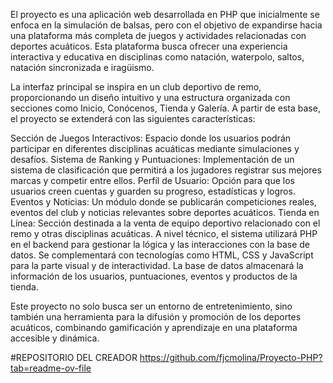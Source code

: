 El proyecto es una aplicación web desarrollada en PHP que inicialmente se enfoca en la simulación de balsas, pero con el objetivo de expandirse hacia una plataforma más completa de juegos y actividades relacionadas con deportes acuáticos. Esta plataforma busca ofrecer una experiencia interactiva y educativa en disciplinas como natación, waterpolo, saltos, natación sincronizada e iragüismo.

La interfaz principal se inspira en un club deportivo de remo, proporcionando un diseño intuitivo y una estructura organizada con secciones como Inicio, Conócenos, Tienda y Galería. A partir de esta base, el proyecto se extenderá con las siguientes características:

Sección de Juegos Interactivos: Espacio donde los usuarios podrán participar en diferentes disciplinas acuáticas mediante simulaciones y desafíos. Sistema de Ranking y Puntuaciones: Implementación de un sistema de clasificación que permitirá a los jugadores registrar sus mejores marcas y competir entre ellos. Perfil de Usuario: Opción para que los usuarios creen cuentas y guarden su progreso, estadísticas y logros. Eventos y Noticias: Un módulo donde se publicarán competiciones reales, eventos del club y noticias relevantes sobre deportes acuáticos. Tienda en Línea: Sección destinada a la venta de equipo deportivo relacionado con el remo y otras disciplinas acuáticas. A nivel técnico, el sistema utilizará PHP en el backend para gestionar la lógica y las interacciones con la base de datos. Se complementará con tecnologías como HTML, CSS y JavaScript para la parte visual y de interactividad. La base de datos almacenará la información de los usuarios, puntuaciones, eventos y productos de la tienda.

Este proyecto no solo busca ser un entorno de entretenimiento, sino también una herramienta para la difusión y promoción de los deportes acuáticos, combinando gamificación y aprendizaje en una plataforma accesible y dinámica.

#REPOSITORIO DEL CREADOR 
https://github.com/fjcmolina/Proyecto-PHP?tab=readme-ov-file
